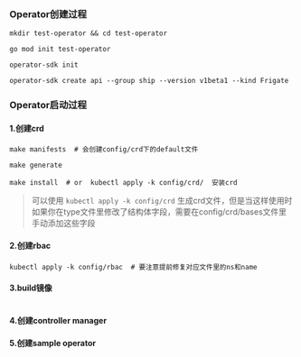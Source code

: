 ### Operator创建过程
```shell
mkdir test-operator && cd test-operator

go mod init test-operator

operator-sdk init

operator-sdk create api --group ship --version v1beta1 --kind Frigate
```


### Operator启动过程

#### 1.创建crd
```shell
make manifests  # 会创建config/crd下的default文件

make generate

make install  # or  kubectl apply -k config/crd/  安装crd
```

> 可以使用 `kubectl apply -k config/crd` 生成crd文件，但是当这样使用时
> 如果你在type文件里修改了结构体字段，需要在config/crd/bases文件里手动添加这些字段


#### 2.创建rbac
```shell
kubectl apply -k config/rbac  # 要注意提前修复对应文件里的ns和name

```


#### 3.build镜像
```shell
```


#### 4.创建controller manager


#### 5.创建sample operator
